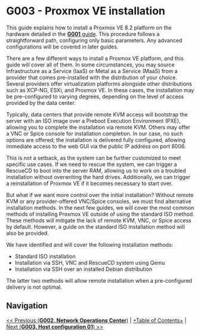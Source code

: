 # G003 - Proxmox VE installation

This guide explains how to install a Proxmox VE 8.2 platform on the hardware detailed in the [**G001** guide](G001%20-%20Hardware%20setup.md). This procedure follows a straightforward path, configuring only basic parameters. Any advanced configurations will be covered in later guides.

There are a few different ways to install a Proxmox VE platform, and this guide will cover all of them. In some circumstances, you may source Infrastructure as a Service (IaaS) or Metal as a Service (MaaS) from a provider that comes pre-installed with the distribution of your choice. Several providers offer virtualization platforms alongside other distributions such as XCP-NG, ESXi, and Proxmox VE. In these cases, the installation may be pre-configured to varying degrees, depending on the level of access provided by the data center.

Typically, data centers that provide remote KVM access will bootstrap the server with an ISO image over a Preboot Execution Environment (PXE), allowing you to complete the installation via remote KVM. Others may offer a VNC or Spice console for installation completion. In our case, no such options are offered; the installation is delivered fully configured, allowing immediate access to the web GUI via the public IP address on port 8006.

This is not a setback, as the system can be further customized to meet specific use cases. If we need to rescue the system, we can trigger a RescueCD to boot into the server RAM, allowing us to work on a troubled installation without overwriting the hard drives. Additionally, we can trigger a reinstallation of Proxmox VE if it becomes necessary to start over.

But what if we want more control over the initial installation? Without remote KVM or any provider-offered VNC/Spice consoles, we must find alternative installation methods. In the next few guides, we will cover the most common methods of installing Proxmox VE outside of using the standard ISO method. These methods will mitigate the lack of remote KVM, VNC, or Spice access by default. However, a guide on the standard ISO installation method will also be provided.

We have identified and will cover the following installation methods:

- Standard ISO installation
- Installation via SSH, VNC and RescueCD system using Qemu
- Installation via SSH over an installed Debian distribution

The latter two methods will allow remote installation when a pre-configured delivery is not optimal.

## Navigation

[<< Previous (**G002. Network Operations Center**)](G002%20-%20Network%20Operations%20Center.md) | [+Table of Contents+](G000%20-%20Table%20of%20Contents.md) | [Next (**G003. Host configuration 01**) >>](G003%20-%20Host%20configuration%2001%20~%20Apt%20sources%2C%20updates%20and%20extra%20tools.md)
